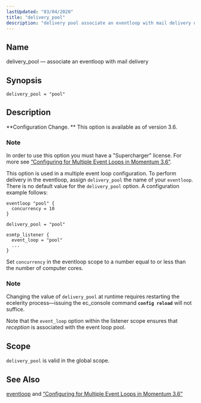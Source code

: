 ```yaml
---
lastUpdated: "03/04/2020"
title: "delivery_pool"
description: "delivery pool associate an eventloop with mail delivery delivery pool pool Configuration Change This option is available as of version 3 6 In order to use this option you must have a Supercharger license For more see Section 2 4 Configuring for Multiple Event Loops in Momentum 3 6 This..."
---
```


<a name="conf.ref.delivery_pool"></a> 
## Name

delivery_pool — associate an eventloop with mail delivery

## Synopsis

`delivery_pool = "pool"`

<a name="idp8880800"></a> 
## Description

**Configuration Change. ** This option is available as of version 3.6.

### Note

In order to use this option you must have a "Supercharger" license. For more see [“Configuring for Multiple Event Loops in Momentum 3.6”](/momentum/3/3-reference/conf-multi-core).

This option is used in a multiple event loop configuration. To perform delivery in the eventloop, assign `delivery_pool` the name of your `eventloop`. There is no default value for the `delivery_pool` option. A configuration example follows:

```
eventloop "pool" {
  concurrency = 10
}

delivery_pool = "pool"

esmtp_listener {
  event_loop = "pool"
  ...
}
```

Set `concurrency` in the eventloop scope to a number equal to or less than the number of computer cores.

### Note

Changing the value of `delivery_pool` at runtime requires restarting the ecelerity process—issuing the ec_console command **`config reload`**         will not suffice.

Note that the `event_loop` option within the listener scope ensures that *reception* is associated with the event loop pool.

<a name="idp8891728"></a> 
## Scope

`delivery_pool` is valid in the global scope.

<a name="idp8893376"></a> 
## See Also

[eventloop](/momentum/3/3-reference/conf-ref-eventloop) and [“Configuring for Multiple Event Loops in Momentum 3.6”](/momentum/3/3-reference/conf-multi-core)